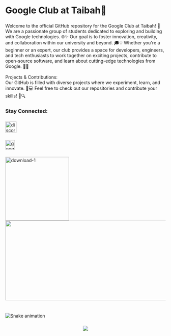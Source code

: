 <h1 align="left">Google Club at Taibah🌟</h1>

###

<p align="left">Welcome to the official GitHub repository for the Google Club at Taibah! 🚀<br>We are a passionate group of students dedicated to exploring and building with Google technologies. 🌐✨ Our goal is to foster innovation, creativity, and collaboration within our university and beyond. 🎓💡 Whether you're a beginner or an expert, our club provides a space for developers, engineers, and tech enthusiasts to work together on exciting projects, contribute to open-source software, and learn about cutting-edge technologies from Google. 🤖🔧<br><br>Projects & Contributions:<br>Our GitHub is filled with diverse projects where we experiment, learn, and innovate. 🚀💻 Feel free to check out our repositories and contribute your skills! 🤝🔍</p>

###

<h3 align="left">Stay Connected:</h3>

###

<div align="left">
  <img src="https://img.shields.io/static/v1?message=Discord&logo=discord&label=&color=7289DA&logoColor=white&labelColor=&style=for-the-badge" height="35" alt="discord logo"  />
</div>

###

<div align="left">
  <img src="https://cdn.jsdelivr.net/gh/devicons/devicon/icons/google/google-original.svg" height="30" alt="google logo"  />
</div>

###

<img align="left" height="200" src="https://i.ibb.co/qkY6fC2/download-1.png" alt="download-1" border="0"></a>

###

<div align="right">
  <img src="https://streak-stats.demolab.com?user=GDG-Taibah&locale=en&mode=daily&theme=dracula&hide_border=false&border_radius=5" height="250" 
Width="700" alt="streak graph"  />
</div>

###

<br clear="both">

<img src="https://raw.githubusercontent.com/GDG-Taibah/GDG-Taibah/output/snake.svg" alt="Snake animation" />

###

<div align="center">
  <img src="https://profile-counter.glitch.me/GDG-Taibah/count.svg?"  />
</div>

###
